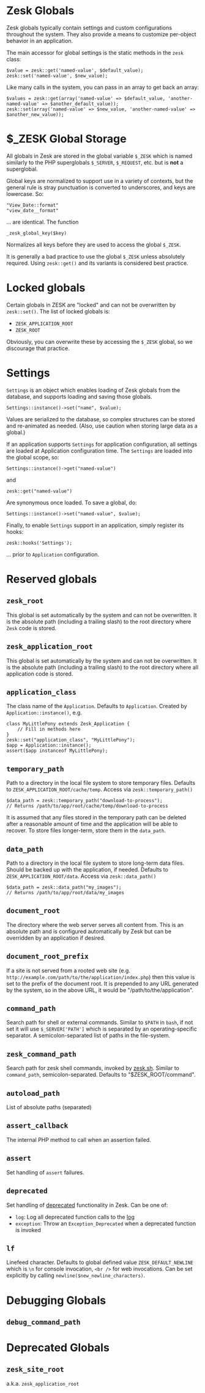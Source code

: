 # Zesk Globals

Zesk globals typically contain settings and custom configurations throughout the system. They also provide a means to customize per-object behavior in an application.

The main accessor for global settings is the static methods in the `zesk` class:

    $value = zesk::get('named-value', $default_value); 
	zesk::set('named-value', $new_value);
	
Like many calls in the system, you can pass in an array to get back an array:

	$values = zesk::get(array('named-value' => $default_value, 'another-named-value' => $another_default_value));
	zesk::set(array('named-value' => $new_value, 'another-named-value' => $another_new_value));

# $_ZESK Global Storage

All globals in Zesk are stored in the global variable `$_ZESK` which is named similarly to the PHP superglobals `$_SERVER`, `$_REQUEST`, etc. but is **not** a superglobal.

Global keys are normalized to support use in a variety of contexts, but the general rule is stray punctuation is converted to underscores, and keys are lowercase. So:

	"View_Date::format"
	"view_date__format"

... are identical. The function

	_zesk_global_key($key)
	
Normalizes all keys before they are used to access the global `$_ZESK`.

It is generally a bad practice to use the global `$_ZESK` unless absolutely required. Using `zesk::get()` and its variants is considered best practice.

# Locked globals

Certain globals in ZESK are "locked" and can not be overwritten by `zesk::set()`. The list of locked globals is:

- `ZESK_APPLICATION_ROOT`
- `ZESK_ROOT`

Obviously, you can overwrite these by accessing the `$_ZESK` global, so we discourage that practice. 

# Settings

`Settings` is an object which enables loading of Zesk globals from the database, and supports loading and saving those globals.

	Settings::instance()->set("name", $value);
	
Values are serialized to the database, so complex structures can be stored and re-animated as needed. (Also, use caution when storing large data as a global.) 

If an application supports `Settings` for application configuration, all settings are loaded at Application configuration time. The `Settings` are loaded into the global scope, so:

	Settings::instance()->get("named-value")
	
and

	zesk::get("named-value")
	
Are synonymous once loaded. To save a global, do:

	Settings::instance()->set("named-value", $value);
	
Finally, to enable `Settings` support in an application, simply register its hooks:

	zesk::hooks('Settings');

... prior to `Application` configuration.

# Reserved globals

## `zesk_root`

This global is set automatically by the system and can not be overwritten. It is the absolute path (including a trailing slash) to the root directory where `Zesk` code is stored.

## `zesk_application_root`

This global is set automatically by the system and can not be overwritten. It is the absolute path (including a trailing slash) to the root directory where all application code is stored.

## `application_class`

The class name of the `Application`. Defaults to `Application`. Created by `Application::instance()`, e.g.

	class MyLittlePony extends Zesk_Application {
		// Fill in methods here
	}
	zesk::set("application_class", "MyLittlePony");
	$app = Application::instance();
	assert($app instanceof MyLittlePony);

## `temporary_path`

Path to a directory in the local file system to store temporary files. Defaults to `ZESK_APPLICATION_ROOT/cache/temp`. Access via `zesk::temporary_path()`

    $data_path = zesk::temporary_path("download-to-process");
	// Returns /path/to/app/root/cache/temp/download-to-process
	
It is assumed that any files stored in the temporary path can be deleted after a reasonable amount of time and the application will be able to recover. To store files longer-term, store them in the `data_path`.

## `data_path`

Path to a directory in the local file system to store long-term data files. Should be backed up with the application, if needed. Defaults to `ZESK_APPLICATION_ROOT/data`. Access via `zesk::data_path()`

    $data_path = zesk::data_path("my_images");
	// Returns /path/to/app/root/data/my_images

## `document_root`

The directory where the web server serves all content from. This is an absolute path and is configured automatically by Zesk but can be overridden by an application if desired.

## `document_root_prefix`

If a site is not served from a rooted web site (e.g. `http://example.com/path/to/the/application/index.php`) then this value is set to the prefix of the document root. It is prepended to any URL generated by the system, so in the above URL, it would be "/path/to/the/application".

## `command_path`

Search path for shell or external commands. Similar to `$PATH` in `bash`, if not set it will use `$_SERVER['PATH']` which is separated by an operating-specific separator. 
A semicolon-separated list of paths in the file-system.

## `zesk_command_path`

Search path for zesk shell commands, invoked by [zesk.sh](zesk.sh.md). Similar to `command_path`, semicolon-separated. Defaults to "$ZESK_ROOT/command".

## `autoload_path`

List of absolute paths (separated)

## `assert_callback`

The internal PHP method to call when an assertion failed. 

## `assert`

Set handling of `assert` failures.

## `deprecated`

Set handling of [deprecated](deprecated.md) functionality in Zesk. Can be one of:

- `log`: Log all deprecated function calls to the [log](log.md)
- `exception`: Throw an `Exception_Deprecated` when a deprecated function is invoked

## `lf`

Linefeed character. Defaults to global defined value `ZESK_DEFAULT_NEWLINE` which is `\n` for console invocation, `<br />` for web invocations. Can be set explicitly by calling `newline($new_newline_characters)`.

## 

# Debugging Globals

## `debug_command_path`



# Deprecated Globals

## `zesk_site_root`

a.k.a. `zesk_application_root`

